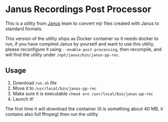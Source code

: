 # Janus Recordings Post Processor

This is a utility from [Janus](https://janus.conf.meetecho.com/) team to convert mjr files created with Janus to standard formats.

This version of the utility ships as Docker container so it needs docker to run, if you have compiled Janus by yourself and want to use this utility,
please reconfigure it using `--enable-post-processing`, then recompile, and will find the utility under `/opt/janus/bin/janus-pp-rec`.

 
## Usage

1. Download `run.sh` file
2. Move it to `/usr/local/bin/janus-pp-rec`
3. Make sure it is executable `chmod a+x /usr/local/bin/janus-pp-rec`
4. Launch it! 

The first time it will download the container (It is something about 40 MB, it contains also full ffmpeg) then run the utility

